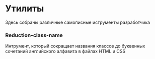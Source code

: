 # Утилиты
Здесь собраны различные самописные иструменты разработчика

### Reduction-class-name
Интрумент, который сокращает названия классов до буквенных сочетаний английского алфавита в файлах HTML и CSS
